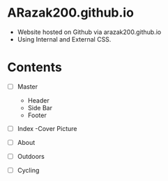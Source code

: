 # ARazak200.github.io

- Website hosted on Github via arazak200.github.io
- Using Internal and External CSS.

# Contents
- [ ] Master 
  - Header
  - Side Bar
  - Footer
- [ ] Index
  -Cover Picture
  
- [ ] About
- [ ] Outdoors
- [ ] Cycling



